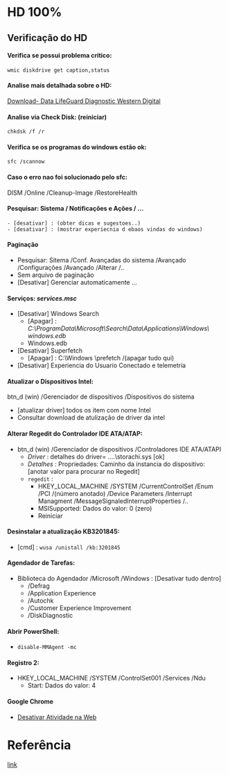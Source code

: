 # HD 100%

## Verificação do HD

#### Verifica se possui problema critico:
`wmic diskdrive get caption,status`

#### Analise mais detalhada sobre o HD:
[Download- Data LifeGuard Diagnostic Western Digital](https://support.wdc.com/downloads.aspx?p=3)

#### Analise via Check Disk: (reiniciar)
`chkdsk /f /r`

#### Verifica se os programas do windows estão ok:
`sfc /scannow`

#### Caso o erro nao foi solucionado pelo sfc:
DISM /Online /Cleanup-Image /RestoreHealth

#### Pesquisar: Sistema / Notificações e Ações / ...
	- [desativar] : (obter dicas e sugestoes..) 
	- [desativar] : (mostrar experiecnia d ebaos vindas do windows)

#### Paginação
 - Pesquisar: Sitema /Conf. Avançadas do sistema /Avançado /Configurações /Avançado /Alterar /..
  - Sem arquivo de paginação
  - [Desativar] Gerenciar automaticamente ...

#### Serviços: *services.msc*
- [Desativar] Windows Search 
  - [Apagar] : _C:\ProgramData\Microsoft\Search\Data\Applications\Windows\ windows.edb_
  - Windows.edb
- [Desativar] Superfetch
  - [Apagar] : C:\Windows \prefetch /(apagar tudo qui)
- [Desativar] Experiencia do Usuario Conectado e telemetria 


#### Atualizar o Dispositivos Intel:
btn_d (win) /Gerenciador de dispositivos /Dispositivos do sistema
- [atualizar driver] todos os item com nome Intel 
- Consultar download de atulização de driver da intel



#### Alterar Regedit do Controlador IDE ATA/ATAP:
  - btn_d (win) /Gerenciador de dispositivos /Controladores IDE ATA/ATAPI
    - *Driver* : detalhes do driver= ....\storachi.sys [ok]
    - *Detalhes* : Propriedades: Caminho da instancia do dispositivo: [anotar valor para procurar no Regedit]
    - `regedit` : 
      - HKEY_LOCAL_MACHINE /SYSTEM /CurrentControlSet /Enum /PCI /(número anotado) /Device Parameters /Interrupt Managment /MessageSignaledInterruptProperties /..
      - MSISupported: Dados do valor: 0 (zero)
      - Reiniciar
      
#### Desinstalar a atualização KB3201845:
  - [cmd] : `wusa /unistall /kb:3201845`

#### Agendador de Tarefas:
  - Biblioteca do Agendador /Microsoft /Windows : [Desativar tudo dentro]
    - /Defrag 
    - /Application Experience
    - /Autochk
    - /Customer Experience Improvement
    - /DiskDiagnostic

#### Abrir PowerShell:
- `disable-MMAgent -mc`

#### Registro 2:
- HKEY_LOCAL_MACHINE /SYSTEM  /ControlSet001 /Services /Ndu 
  - Start: Dados do valor: 4


#### Google Chrome
- [Desativar Atividade na Web](https://myactivity.google.com/activitycontrols)

# Referência
[link](https://www.youtube.com/watch?v=qWESrvP_uU8)

